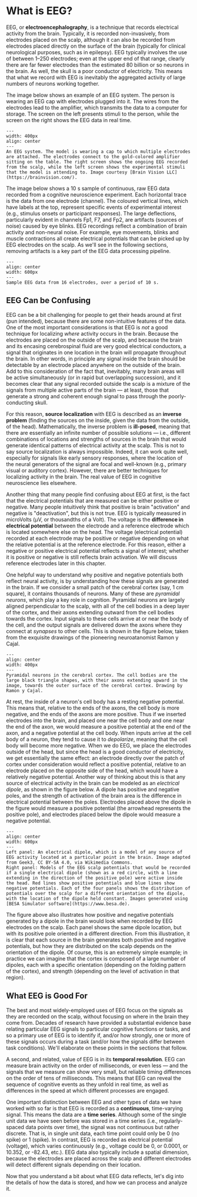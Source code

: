 # What is EEG?

EEG, or **electroencephalography**, is a technique that records electrical activity from the brain. Typically, it is recorded non-invasively, from electrodes placed on the scalp, although it can also be recorded from electrodes placed directly on the surface of the brain (typically for clinical neurological purposes, such as in epilepsy). EEG typically involves the use of between 1–250 electrodes; even at the upper end of that range, clearly there are far fewer electrodes than the estimated 80 billion or so neurons in the brain. As well, the skull is a poor conductor of electricity. This means that what we record with EEG is inevitably the aggregated activity of large numbers of neurons working together.

The image below shows an example of an EEG system. The person is wearing an EEG cap with electrodes plugged into it. The wires from the electrodes lead to the amplifier, which transmits the data to a computer for storage. The screen on the left presents stimuli to the person, while the screen on the right shows the EEG data in real time. 


```{figure} images/EEG_system.jpg
---
width: 400px
align: center
---
An EEG system. The model is wearing a cap to which multiple electrodes are attached. The electrodes connect to the gold-colored amplifier sitting on the table. The right screen shows the ongoing EEG recorded from the scalp, while the left screen shows the experimental stimuli that the model is attending to. Image courtesy [Brain Vision LLC](https://brainvision.com/).
```



The image below shows a 10 s sample of continuous, raw EEG data recorded from a cognitive neuroscience experiment. Each horizontal trace is the data from one electrode (channel). The coloured vertical lines, which have labels at the top, represent specific events of experimental interest (e.g., stimulus onsets or participant responses). The large deflections, particularly evident in channels Fp1, F7, and Fp2, are artifacts (sources of noise) caused by eye blinks. EEG recordings reflect a combination of brain activity and non-neural noise. For example, eye movements, blinks and muscle contractions all create electrical potentials that can be picked up by EEG electrodes on the scalp. As we'll see in the following sections, removing artifacts is a key part of the EEG data processing pipeline.


```{figure} images/eeg_raw_continuous.jpg
---
align: center
width: 600px
---
Sample EEG data from 16 electrodes, over a period of 10 s.
```

## EEG Can be Confusing

EEG can be a bit challenging for people to get their heads around at first (pun intended), because there are some non-intuitive features of the data. One of the most important considerations is that EEG is *not* a good technique for localizing *where* activity occurs in the brain. Because the electrodes are placed on the outside of the scalp, and because the brain and its encasing cerebrospinal fluid are very good electrical conductors, a signal that originates in one location in the brain will propagate throughout the brain. In other words, in principle any signal inside the brain should be detectable by an electrode placed anywhere on the outside of the brain. Add to this consideration of the fact that, inevitably, many brain areas will be active simultaneously (or in rapid but overlapping succession), and it becomes clear that any signal recorded outside the scalp is a mixture of the signals from multiple active parts of the brain — at least, those that generate a strong and coherent enough signal to pass through the poorly-conducting skull. 

For this reason, **source localization** with EEG is described as an **inverse problem** (finding the sources on the inside, given the data from the outside, of the head). Mathematically, the inverse problem is **ill-posed**, meaning that there are essentially an infinite number of possible solutions — i.e., different combinations of locations and strengths of sources in the brain that would generate identical patterns of electrical activity at the scalp. This is not to say source localization is always impossible. Indeed, it can work quite well, especially for signals like early sensory responses, where the location of the neural generators of the signal are focal and well-known (e.g., primary visual or auditory cortex). However, there are better techniques for localizing  activity in the brain. The real value of EEG in cognitive neuroscience lies elsewhere.

Another thing that many people find confusing about EEG at first, is the fact that the electrical potentials that are measured can be either positive or negative. Many people intuitively think that positive is brain "activation" and negative is "deactivation", but this is not true. EEG is typically measured in microVolts (μV, or thousandths of a Volt). The voltage is the **difference in electrical potential** between the electrode and a reference electrode which is located somewhere else on the head. The voltage (electrical potential) recorded at each electrode may be positive or negative depending on what the relative potential is at the reference electrode. For this reason, either a negative or positive electrical potential reflects a signal of interest; whether it is positive or negative is still reflects brain activation. We will discuss reference electrodes later in this chapter.  

One helpful way to understand why positive and negative potentials both reflect neural activity, is by understanding how these signals are generated in the brain. If we consider a small patch of the cerebral cortex (say, 1 cm square), it contains thousands of neurons. Many of these are *pyramidal neurons*, which play a key role in cognition. Pyramidal neurons are largely aligned perpendicular to the scalp, with all of the cell bodies in a deep layer of the cortex, and their axons extending outward from the cell bodies towards the cortex. Input signals to these cells arrive at or near the body of the cell, and the output signals are delivered down the axons where they connect at *synapses* to other cells. This is shown in the figure below, taken from the exquisite drawings of the pioneering neuroatanomist Ramon y Cajal. 

```{figure} images/cajal.jpg
---
align: center
width: 400px
---
Pyramidal neurons in the cerebral cortex. The cell bodies are the large black triangle shapes, with their axons extending upward in the image, towards the outer surface of the cerebral cortex. Drawing by Ramon y Cajal. 
```

At rest, the inside of a neuron's cell body has a resting negative potential. This means that, relative to the ends of the axons, the cell body is more negative, and the ends of the axons are more positive. Thus if we inserted electrodes into the brain, and placed one near the cell body and one near the end of the axon, we would measure a positive potential at the end of the axon, and a negative potential at the cell body.  When inputs arrive at the cell body of a neuron, they tend to cause it to *depolarize*, meaning that the cell body will become more negative. When we do EEG, we place the electrodes outside of the head, but since the head is a good conductor of electricity, we get essentially the same effect: an electrode directly over the patch of cortex under consideration would reflect a positive potential, relative to an electrode placed on the opposite side of the head, which would have a relatively negative potential. Another way of thinking about this is that any source of electrical activity in the brain can be modeled as an *electrical dipole*, as shown in the figure below. A dipole has positive and negative poles, and the strength of activation of the brain area is the difference in electrical potential between the poles. Electrodes placed above the dipole in the figure would measure a positive potential (the arrowhead represents the positive pole), and electrodes placed below the dipole would measure a negative potential.

```{figure} images/dipole_orientations.png
---
align: center
width: 600px
---
Left panel: An electrical dipole, which is a model of any source of EEG activity located at a particular point in the brain. Image adapted from Geek3, CC BY-SA 4.0, via Wikimedia Commons. 
Right panel: Models of the EEG scalp potentials that would be recorded if a single electrical dipole (shown as a red circle, with a line extending in the direction of the positive pole) were active inside the head. Red lines show positive potentials and blue lines show negative potentials. Each of the four panels shows the distribution of potentials over the scalp for a different orientation of the dipole, with the location of the dipole held constant. Images generated using [BESA Simulator software](https://www.besa.de). 
```

The figure above also illustrates how positive and negative potentials generated by a dipole in the brain would look when recorded by EEG electrodes on the scalp. Each panel shows the same dipole location, but with its positive pole oriented in a different direction. From this illustration, it is clear that each source in the brain generates both positive and negative potentials, but how they are distributed on the scalp depends on the orientation of the dipole. Of course, this is an extremely simple example; in practice we can imagine that the cortex is composed of a large number of dipoles, each with a specific orientation (depending on the folding pattern of the cortex), and strength (depending on the level of activation in that region).

## What EEG is Good For
The best and most widely-employed uses of EEG focus on the signals as they are recorded on the scalp, without focusing on where in the brain they come from. Decades of research have provided a substantial evidence base relating particular EEG signals to particular cognitive functions or tasks, and so a primary use of EEG is to identify if, and/or how strongly, one or more of these signals occurs during a task (and/or how the signals differ between task conditions). We'll elaborate on these points in the sections that follow.

A second, and related, value of EEG is in its **temporal resolution**. EEG can measure brain activity on the order of milliseconds, or even less — and the signals that we measure can show very small, but reliable timing differences on the order of tens of milliseconds. This means that EEG can reveal the sequence of cognitive events as they unfold in real time, as well as differences in the speed at which different processes are engaged. 

One important distinction between EEG and other types of data we have worked with so far is that EEG is recorded as a **continuous**, time-varying signal. This means the data are a **time series**. Although some of the single unit data we have seen before was stored in a time series (i.e., regularly-spaced data points over time), the signal was not continuous but rather discrete. That is, in single unit data, each time point could only be 0 (no spike) or 1 (spike). In contrast, EEG is recorded as electrical potential (voltage), which varies continuously (e.g., voltage could be 0, or 0.0001, or 10.352, or -82.43, etc.). EEG data also typically include a spatial dimension, because the electrodes are placed across the scalp and different electrodes will detect different signals depending on their location.

Now that you understand a bit about what EEG data reflects, let's dig into the details of how the data is stored, and how we can process and analyze it.


